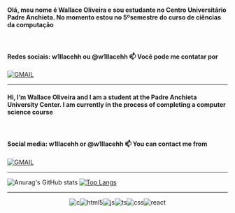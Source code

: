 #### Olá, meu nome é Wallace Oliveira e sou estudante no Centro Universitário Padre Anchieta. No momento estou no 5ºsemestre do curso de ciências da computação

<br>

#### Redes sociais: w1llacehh ou @w1llacehh 📫 Você pode me contatar por

<!-- 
Site com as badges : https://dev.to/envoy_/150-badges-for-github-pnk 
-->
[![GMAIL](https://img.shields.io/badge/Gmail-D14836?style=for-the-badge&logo=gmail&logoColor=white)](mailto:w1llacehh@gmail.com)

------------------------------------------------------

#### Hi, I’m Wallace Oliveira and I am a student at the Padre Anchieta University Center. I am currently in the process of completing a computer science course

<br>

#### Social media: w1llacehh or @w1llacehh 📫 You can contact me from

[![GMAIL](https://img.shields.io/badge/Gmail-D14836?style=for-the-badge&logo=gmail&logoColor=white)](mailto:w1llacehh@gmail.com)

------------------------------------------------------

<!-- 
Site com o Github Stats e os temas :  https://github.com/anuraghazra/github-readme-stats 
-->

<div text-align="center">

![Anurag's GitHub stats](https://github-readme-stats.vercel.app/api?username=w1llacehh&show_icons=true&theme=tokyonight)
[![Top Langs](https://github-readme-stats.vercel.app/api/top-langs/?username=w1llacehh&show_languages&layout=compact&theme=tokyonight&langs_count=8)](https://github.com/anuraghazra/github-readme-stats)


</div>

------------------------------------------------------

<div border="static" align="center">

 ![c](https://img.shields.io/badge/C-00599C?style=for-the-badge&logo=c&logoColor=white
)![html5](https://img.shields.io/badge/HTML5-E34F26?style=for-the-badge&logo=html5&logoColor=white)![js](https://img.shields.io/badge/JavaScript-F7DF1E?style=for-the-badge&logo=javascript&logoColor=black)![ts](https://img.shields.io/badge/TypeScript-007ACC?style=for-the-badge&logo=typescript&logoColor=white)![css](https://img.shields.io/badge/CSS-239120?&style=for-the-badge&logo=css3&logoColor=white)![react](https://img.shields.io/badge/React-20232A?style=for-the-badge&logo=react&logoColor=61DAFB)
</div>
